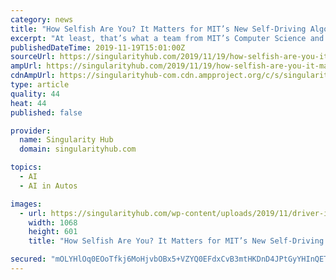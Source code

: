 ```yaml
---
category: news
title: "How Selfish Are You? It Matters for MIT’s New Self-Driving Algorithm"
excerpt: "At least, that’s what a team from MIT’s Computer Science and Artificial Intelligence Laboratory (CSAIL ... Ideally, the system will help improve safety for self-driving cars by integrating a degree of ‘humanity’ into how their software perceives ..."
publishedDateTime: 2019-11-19T15:01:00Z
sourceUrl: https://singularityhub.com/2019/11/19/how-selfish-are-you-it-matters-for-mits-new-self-driving-algorithm/
ampUrl: https://singularityhub.com/2019/11/19/how-selfish-are-you-it-matters-for-mits-new-self-driving-algorithm/amp/
cdnAmpUrl: https://singularityhub-com.cdn.ampproject.org/c/s/singularityhub.com/2019/11/19/how-selfish-are-you-it-matters-for-mits-new-self-driving-algorithm/amp/
type: article
quality: 44
heat: 44
published: false

provider:
  name: Singularity Hub
  domain: singularityhub.com

topics:
  - AI
  - AI in Autos

images:
  - url: https://singularityhub.com/wp-content/uploads/2019/11/driver-in-traffic-self-driving-cars.jpg
    width: 1068
    height: 601
    title: "How Selfish Are You? It Matters for MIT’s New Self-Driving Algorithm"

secured: "mOLYHlOq0EOoTfkj6MoHjvbOBx5+VZYQ0EFdxCvB3mtHKDnD4JPtGyYHInQETRl+TPxWCiujLaWgIC02ZpTYv5vu/nQ6F0ioiSK2XSxaNXHhYKu+5twmlCu7PYmoUT/E9488ROy5bJbWnE0UjBeAbmDjyO1zLT6+q+RkRiciCUiyW52JVo68obSbXzXM540KUErt6/jxuCelDP8ZwReulR1Lr1yE22XdGC0C3kpZ0FuzWzHk0+h1JRr1I42Aiq4VDxCURj3zJ02mi5UTbn9TRA==;BtdmpgpTDNJIM1MNeuS9XQ=="
---
```


